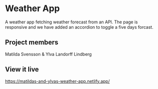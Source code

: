 # Weather App

A weather app fetching weather forecast from an API.
The page is responsive and we have added an accordion to toggle a five days forcast.

## Project members
Matilda Svensson & Ylva Landorff Lindberg

## View it live

https://matildas-and-ylvas-weather-app.netlify.app/
